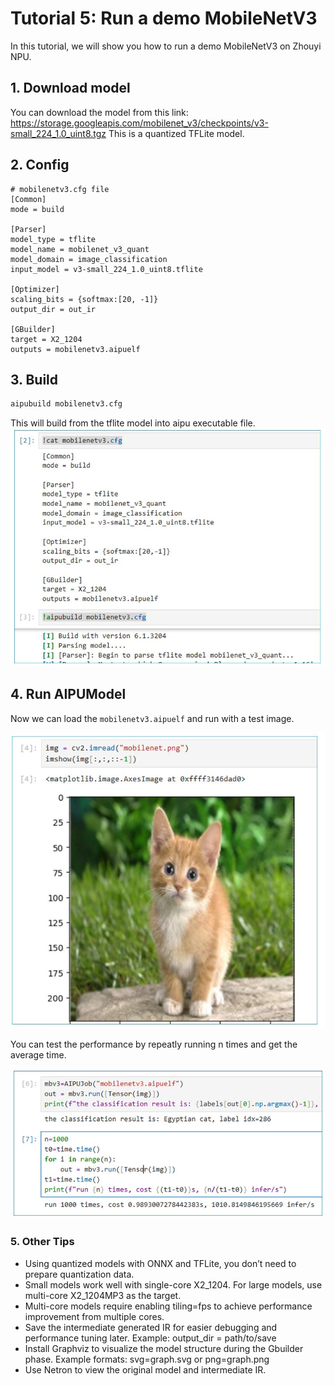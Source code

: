# Tutorial 5: Run a demo MobileNetV3

In this tutorial, we will show you how to run a demo MobileNetV3 on Zhouyi NPU.


## 1. Download model
You can download the model from this link: https://storage.googleapis.com/mobilenet_v3/checkpoints/v3-small_224_1.0_uint8.tgz
This is a quantized TFLite model.

## 2. Config
```
# mobilenetv3.cfg file
[Common]
mode = build

[Parser]
model_type = tflite
model_name = mobilenet_v3_quant
model_domain = image_classification
input_model = v3-small_224_1.0_uint8.tflite

[Optimizer]
scaling_bits = {softmax:[20, -1]}
output_dir = out_ir

[GBuilder]
target = X2_1204
outputs = mobilenetv3.aipuelf
```

## 3. Build
```bash
aipubuild mobilenetv3.cfg
```
This will build from the tflite model into aipu executable file.
![](_static/demo_build.jpg)

## 4. Run AIPUModel
Now we can load the `mobilenetv3.aipuelf` and run with a test image.

![](_static/demo_image.jpg)

You can test the performance by repeatly running n times and get the average time.

![](_static/demo_run.jpg)

### 5. Other Tips
- Using quantized models with ONNX and TFLite, you don’t need to prepare quantization data.
- Small models work well with single-core X2_1204. For large models, use multi-core X2_1204MP3 as the target.
- Multi-core models require enabling tiling=fps to achieve performance improvement from multiple cores.
- Save the intermediate generated IR for easier debugging and performance tuning later. Example: output_dir = path/to/save
- Install Graphviz to visualize the model structure during the Gbuilder phase. Example formats: svg=graph.svg or png=graph.png
- Use Netron to view the original model and intermediate IR.